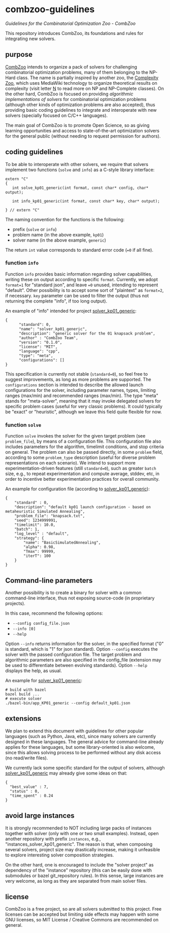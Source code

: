 # combzoo-guidelines

*Guidelines for the Combinatorial Optimization Zoo - CombZoo*

This repository introduces CombZoo, its foundations and rules for integrating new solvers.

## purpose

[CombZoo](github.com/combzoo) intends to organize a pack of solvers for challenging combinatorial optimization problems, many of them belonging to the NP-Hard class. The name is partially inspired by another zoo, the [Complexity Zoo](https://complexityzoo.net), which uses MediaWiki technology to organize theoretical results on complexity (visit letter [N](https://complexityzoo.net/Complexity_Zoo:N) to read more on NP and NP-Complete classes).
On the other hard, CombZoo is focused on providing *algorithmic implementations of solvers* for combinatorial optimization problems (although other kinds of optimization problems are also accepted), thus providing basic coding guidelines to integrate and interoperate with new solvers (specially focused on C/C++ languages).

The main goal of CombZoo is to promote Open Science, so as giving learning opportunities and access to state-of-the-art optimization solvers for the general public (without needing to request permission for authors).

## coding guidelines

To be able to interoperate with other solvers, we require that solvers implement two functions (`solve` and `info`) as a C-style library interface:

```{.cpp}
extern "C"
{
   int solve_kp01_generic(int format, const char* config, char* output);

   int info_kp01_generic(int format, const char* key, char* output);

} // extern "C"
```

The naming convention for the functions is the following:
- prefix (`solve` or `info`)
- problem name (in the above example, `kp01`)
- solver name (in the above example, `generic`)

The return `int` value corresponds to standard error code (`=0` if all fine).

### function `info`

Function `info` provides basic information regarding solver capabilities, writing these on output according to specific `format`. Currently, we adopt `format=1` for "standard json", and leave `=0` unused, intending to represent "default". Other possibility is to accept some sort of "plaintext" as `format=2`, if necessary. `key` parameter can be used to filter the output (thus not returning the complete "info", if too long output).

An example of "info" intended for project [solver_kp01_generic](github.com/combzoo/solver_kp01_generic):
```{.json}
{
      "standard": 0,
      "name": "solver_kp01_generic",
      "description": "generic solver for the 01 knapsack problem",
      "author" : "CombZoo Team",
      "version": "0.1.0",
      "license": "MIT",
      "language": "cpp",
      "type": "meta",
      "configurations": []
}
```

This specification is currently not stable (`standard=0`), so feel free to suggest improvements, as long as more problems are supported. The `configurations` section is intended to describe the allowed launch configurations for the solver, including parameter names, types, limiting ranges (max/min) and recommended ranges (max/min).
The type "meta" stands for "meta-solver", meaning that it may invoke delegated solvers for specific problem cases (useful for very classic problems). It could typically be "exact" or "heuristic", although we leave this field quite flexible for now.

### function `solve`

Function `solve` invokes the solver for the given target problem (see `problem_file`), by means of a configuration file. This configuration file also includes parameters for the algorithm, timelimit conditions, and stop criteria on general.
The problem can also be passed directly, in some `problem` field, according to some `problem_type` description (useful for diverse problem representations on each scenario).
We intend to support more experimentation-driven features (still `standard=0`), such as greater `batch` size, e.g., to repeat experimentation and compute average, stddev, etc, in order to incentive better experimentation practices for overall community.

An example for configuration file (according to [solver_kp01_generic](github.com/combzoo/solver_kp01_generic)):

```{.json}
{
    "standard" : 0,
    "description": "default kp01 launch configuration - based on metaheuristic Simulated Annealing",
    "problem_file": "knapsack.txt",
    "seed": 1234999991,
    "timelimit": 10.0,
    "batch": 1,
    "log_level" : "default",
    "strategy": {
        "name": "BasicSimulatedAnnealing",
        "alpha": 0.98,
        "Tmax": 99999,
        "iterT": 100
    }
}
```

## Command-line parameters

Another possibility is to create a binary for solver with a common command-line interface, thus not exposing source-code (in proprietary projects).

In this case, recommend the following options:

- `--config config_file.json`
- `--info [0]`
- `--help`

Option `--info` returns information for the solver, in the specified format ("0" is standard, which is "1" for json standard). Option `--config` executes the solver with the passed configuration file. The target problem and algorithmic parameters are also specified in the config_file (extension may be used to differentiate between evolving standards).
Option `--help` displays the help, as usual.

An example for [solver_kp01_generic](github.com/combzoo/solver_kp01_generic):

```{.bash}
# build with bazel
bazel build ...   
# execute solver     
./bazel-bin/app_KP01_generic --config default_kp01.json
```

## extensions

We plan to extend this document with guidelines for other popular languages (such as Python, Java, etc), since many solvers are currently designed in these languages. The general advice for command-line already applies for these languages, but some library-oriented is also welcome, since this allows solving process to be performed without any disk access (no read/write files).

We currently lack some specific standard for the output of solvers, although [solver_kp01_generic](github.com/combzoo/solver_kp01_generic) may already give some ideas on that:

```{.json}
{
  "best_value" : 7,
  "status" : 0,
  "time_spent" : 0.24
}
```

## avoid large instances

It is strongly recommended to NOT including large packs of instances together with solver (only with one or two small examples). Instead, open another repository with prefix `instances`, e.g., "instances_solver_kp01_generic". The reason is that, when composing several solvers, project size may drastically increase, making it unfeasible to explore interesting solver composition strategies.

On the other hard, one is encouraged to include the "solver project" as dependency of the "instance" repository (this can be easily done with submodules or bazel git_repository rules).
In this sense, large instances are very welcome, as long as they are separated from main solver files.

## license

CombZoo is a free project, so are all solvers submitted to this project. Free licenses can be accepted but limiting side effects may happen with some GNU licenses, so MIT License / Creative Commons are recommended on general.
